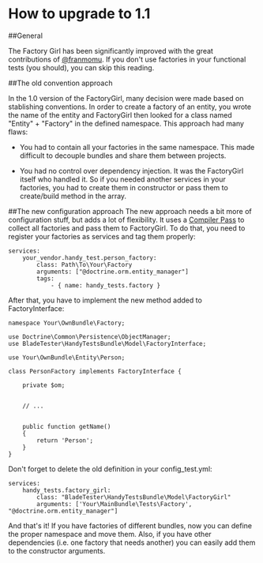 How to upgrade to 1.1
=====================


##General

The Factory Girl has been significantly improved with the great contributions of [@franmomu][franmomu]. If you don't use factories in your functional tests (you should), you can skip this reading.


##The old convention approach

In the 1.0 version of the FactoryGirl, many decision were made based on stablishing conventions. In order to create a factory of an entity, you wrote the name of the entity and FactoryGirl then looked for a class named "Entity" + "Factory" in the defined namespace. This approach had many flaws:

- You had to contain all your factories in the same namespace. This made difficult to decouple bundles and share them between projects.

- You had no control over dependency injection. It was the FactoryGirl itself who handled it. So if you needed another services in your factories, you had to create them in constructor or pass them to create/build method in the array.


##The new configuration approach
The new approach needs a bit more of configuration stuff, but adds a lot of flexibility. It uses a [Compiler Pass][compiler_pass] to collect all factories and pass them to FactoryGirl. To do that, you need to register your factories as services and tag them properly:


    services:
        your_vendor.handy_test.person_factory:
            class: Path\To\Your\Factory
            arguments: ["@doctrine.orm.entity_manager"]
            tags:
                - { name: handy_tests.factory }


After that, you have to implement the new method added to FactoryInterface:


    namespace Your\OwnBundle\Factory;

    use Doctrine\Common\Persistence\ObjectManager;
    use BladeTester\HandyTestsBundle\Model\FactoryInterface;

    use Your\OwnBundle\Entity\Person;

    class PersonFactory implements FactoryInterface {

        private $om;


        // ...


        public function getName()
        {
            return 'Person';
        }
    }


Don't forget to delete the old definition in your config_test.yml:

    services:
        handy_tests.factory_girl:
            class: "BladeTester\HandyTestsBundle\Model\FactoryGirl"
            arguments: ['Your\MainBundle\Tests\Factory', "@doctrine.orm.entity_manager"]


And that's it! If you have factories of different bundles, now you can define the proper namespace and move them. Also, if you have other dependencies (i.e. one factory that needs another) you can easily add them to the constructor arguments.



[franmomu]: https://github.com/franmomu
[compiler_pass]: http://symfony.com/doc/current/cookbook/service_container/compiler_passes.html
